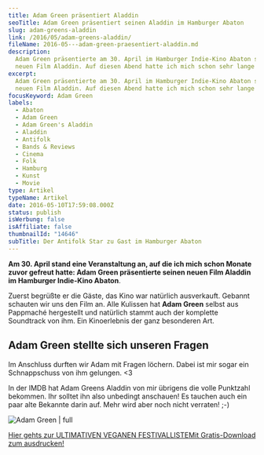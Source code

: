 ```yaml
---
title: Adam Green präsentiert Aladdin
seoTitle: Adam Green präsentiert seinen Aladdin im Hamburger Abaton
slug: adam-greens-aladdin
link: /2016/05/adam-greens-aladdin/
fileName: 2016-05---adam-green-praesentiert-aladdin.md
description:
  Adam Green präsentierte am 30. April im Hamburger Indie-Kino Abaton seinen
  neuen Film Aladdin. Auf diesen Abend hatte ich mich schon sehr lange gefreut.
excerpt:
  Adam Green präsentierte am 30. April im Hamburger Indie-Kino Abaton seinen
  neuen Film Aladdin. Auf diesen Abend hatte ich mich schon sehr lange gefreut.
focusKeyword: Adam Green
labels:
  - Abaton
  - Adam Green
  - Adam Green's Aladdin
  - Aladdin
  - Antifolk
  - Bands & Reviews
  - Cinema
  - Folk
  - Hamburg
  - Kunst
  - Movie
type: Artikel
typeName: Artikel
date: 2016-05-10T17:59:08.000Z
status: publish
isWerbung: false
isAffiliate: false
thumbnailId: "14646"
subTitle: Der Antifolk Star zu Gast im Hamburger Abaton
---
```


<strong>Am 30. April stand eine Veranstaltung an, auf die ich mich schon Monate
zuvor gefreut hatte: Adam Green präsentierte seinen neuen Film Aladdin im
Hamburger Indie-Kino Abaton</strong>.

Zuerst begrüßte er die Gäste, das Kino war natürlich ausverkauft. Gebannt
schauten wir uns den Film an. Alle Kulissen hat <strong>Adam Green</strong>
selbst aus Pappmaché hergestellt und natürlich stammt auch der komplette
Soundtrack von ihm. Ein Kinoerlebnis der ganz besonderen Art.

## Adam Green stellte sich unseren Fragen

Im Anschluss durften wir Adam mit Fragen löchern. Dabei ist mir sogar ein
Schnappschuss von ihm gelungen. &lt;3

In der IMDB hat Adam Greens Aladdin von mir übrigens die volle Punktzahl
bekommen. Ihr solltet ihn also unbedingt anschauen! Es tauchen auch ein paar
alte Bekannte darin auf. Mehr wird aber noch nicht verraten! ;-)

![Adam Green | full](http://cardamonchai.com/wp-content/uploads/2016/05/26644858502_850a7a7e80_z.jpg)

<a class="banner banner-green" href="/2015/03/die-ultimative-vegane-festivalliste"><span class="head">Hier
gehts zur ULTIMATIVEN VEGANEN FESTIVALLISTE</span><span class="text">Mit
Gratis-Download zum ausdrucken!</span></a>
